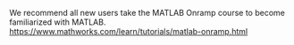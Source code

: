 We recommend all new users take the MATLAB Onramp course to become familiarized with MATLAB.
https://www.mathworks.com/learn/tutorials/matlab-onramp.html
